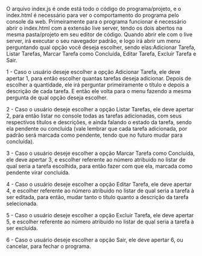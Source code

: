 O arquivo index.js é onde está todo o código do programa/projeto, e o index.html é necessário para ver o comportamento do programa pelo console da web.
Primeiramente para o programa funcionar é necessário abrir o index.html com a extensão live server, tendo os dois abertos na mesma pasta/projeto em seu editor de código.
Quando abrir ele com o live server, irá executar o seu navegador padrão, e logo irá abrir um menu perguntando qual opção você deseja escolher, sendo elas:Adicionar Tarefa, Listar Tarefas, Marcar Tarefa como Concluída, Editar Tarefa, Excluir Tarefa e Sair.

1 - Caso o usuário deseje escolher a opção Adicionar Tarefa, ele deve apertar 1, para então escolher quantas tarefas deseja adicionar. Depois de escolher a quantidade, ele irá perguntar primeiramente o título e depois a descrição de cada tarefa.
E então ele volta para o menu fazendo a mesma pergunta de qual opção deseja escolher. 

2 - Caso o usuário deseje escolher a opção Listar Tarefas, ele deve apertar 2, para então listar no console todas as tarefas adicionadas, com seus respectivos títulos e descrições, e ainda falando o estado da tarefa, sendo ela pendente ou concluída (vale lembrar que cada tarefa adicionada, por padrão será marcada como pendente, tendo que no futuro mudar para concluída).

3 - Caso o usuário deseje escolher a opção Marcar Tarefa como Concluída, ele deve apertar 3, e escolher referente ao número atribuido no listar de qual seria a tarefa escolhida, para então fazer com que ela, marcada como pendente virar concluída.

4 - Caso o usuário deseje escolher a opção Editar Tarefa, ele deve apertar 4, e escolher referente ao número atribuido no listar de qual seria a tarefa à ser editada, para então, mudar tanto o título quanto a descrição da tarefa selecionada.

5 - Caso o usuário deseje escolher a opção Excluir Tarefa, ele deve apertar 5, e escolher referente ao número atribuido no listar de qual seria a tarefa à ser excluída.

6 - Caso o usuário deseje escolher a opção Sair, ele deve apertar 6, ou cancelar, para fechar o programa.
